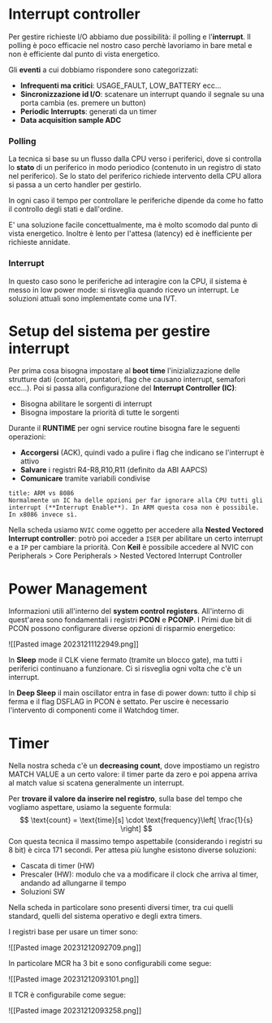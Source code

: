 # Interrupt controller

Per gestire richieste I/O abbiamo due possibilità: il polling e l'**interrupt**.
Il polling è poco efficacie nel nostro caso perchè lavoriamo in bare metal e non è efficiente dal punto di vista energetico.

Gli **eventi** a cui dobbiamo rispondere sono categorizzati:
- **Infrequenti ma critici**: USAGE_FAULT, LOW_BATTERY ecc...
- **Sincronizzazione id I/O**: scatenare un interrupt quando il segnale su una porta cambia (es. premere un button)
- **Periodic Interrupts**: generati da un timer 
- **Data acquisition sample ADC**

### Polling

La tecnica si base su un flusso dalla CPU verso i periferici, dove si controlla lo **stato** di un periferico in modo periodico (contenuto in un registro di stato nel periferico). Se lo stato del periferico richiede intervento della CPU allora si passa a un certo handler per gestirlo.

In ogni caso il tempo per controllare le periferiche dipende da come ho fatto il controllo degli stati e dall'ordine.

E' una soluzione facile concettualmente, ma è molto scomodo dal punto di vista energetico. Inoltre è lento per l'attesa (latency) ed è inefficiente per richieste annidate.

### Interrupt

In questo caso sono le periferiche ad interagire con la CPU, il sistema è messo in low power mode: si risveglia quando ricevo un interrupt.
Le soluzioni attuali sono implementate come una IVT.

# Setup del sistema per gestire interrupt

Per prima cosa bisogna impostare al **boot time** l'inizializzazione delle strutture dati (contatori, puntatori, flag che causano interrupt, semafori ecc...).
Poi si passa alla configurazione del **Interrupt Controller (IC)**:
- Bisogna abilitare le sorgenti di interrupt
- Bisogna impostare la priorità di tutte le sorgenti

Durante il **RUNTIME** per ogni service routine bisogna fare le seguenti operazioni:
- **Accorgersi** (ACK), quindi vado a pulire i flag che indicano se l'interrupt è attivo
- **Salvare** i registri R4-R8,R10,R11 (definito da ABI AAPCS)
- **Comunicare** tramite variabili condivise

```ad-note
title: ARM vs 8086
Normalmente un IC ha delle opzioni per far ignorare alla CPU tutti gli interrupt (**Interrupt Enable**). In ARM questa cosa non è possibile. In x8086 invece sì.

```

Nella scheda usiamo `NVIC` come oggetto per accedere alla **Nested Vectored Interrupt controller**: potrò poi acceder a `ISER` per abilitare un certo interrupt e a `IP` per cambiare la priorità.
Con **Keil** è possibile accedere al NVIC con Peripherals > Core Peripherals > Nested Vectored Interrupt Controller

# Power Management

Informazioni utili all'interno del **system control registers**.
All'interno di quest'area sono fondamentali i registri **PCON** e **PCONP**.
I Primi due bit di PCON possono configurare diverse opzioni di risparmio energetico:

![[Pasted image 20231211122949.png]]

In **Sleep** mode il CLK viene fermato (tramite un blocco gate), ma tutti i periferici continuano a funzionare. Ci si risveglia ogni volta che c'è un interrupt.

In **Deep Sleep** il main oscillator entra in fase di power down: tutto il chip si ferma e il flag DSFLAG in PCON è settato. Per uscire è necessario l'intervento di componenti come il Watchdog timer.

# Timer

Nella nostra scheda c'è un **decreasing count**, dove impostiamo un registro MATCH VALUE a un certo valore: il timer parte da zero e poi appena arriva al match value si scatena generalmente un interrupt.

Per **trovare il valore da inserire nel registro**, sulla base del tempo che vogliamo aspettare, usiamo la seguente formula:
$$
\text{count} = \text{time}[s] \cdot \text{frequency}\left[ \frac{1}{s} \right]
$$
Con questa tecnica il massimo tempo aspettabile (considerando i registri su 8 bit) è circa 171 secondi.
Per attesa più lunghe esistono diverse soluzioni:
- Cascata di timer (HW)
- Prescaler (HW): modulo che va a modificare il clock che arriva al timer, andando ad allungarne il tempo
- Soluzioni SW

Nella scheda in particolare sono presenti diversi timer, tra cui quelli standard, quelli del sistema operativo e degli extra timers.

I registri base per usare un timer sono:

![[Pasted image 20231212092709.png]]

In particolare MCR ha 3 bit e sono configurabili come segue:

![[Pasted image 20231212093101.png]]

Il TCR è configurabile come segue:

![[Pasted image 20231212093258.png]]

